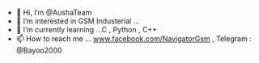 - 👋 Hi, I’m @AushaTeam
- 👀 I’m interested in GSM Industerial ...
- 🌱 I’m currently learning ...C , Python , C++
- 📫 How to reach me ... www.facebook.com/NavigatorGsm , Telegram : @Bayoo2000

<!---
AushaTeam/AushaTeam is a ✨ special ✨ repository because its `README.md` (this file) appears on your GitHub profile.
You can click the Preview link to take a look at your changes.
--->
